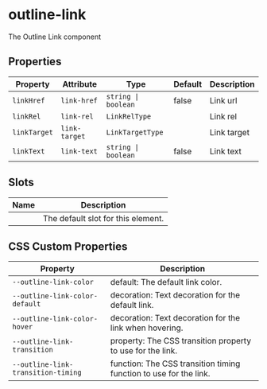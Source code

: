 # outline-link

The Outline  Link component

## Properties

| Property     | Attribute     | Type                | Default | Description |
|--------------|---------------|---------------------|---------|-------------|
| `linkHref`   | `link-href`   | `string \| boolean` | false   | Link url    |
| `linkRel`    | `link-rel`    | `LinkRelType`       |         | Link rel    |
| `linkTarget` | `link-target` | `LinkTargetType`    |         | Link target |
| `linkText`   | `link-text`   | `string \| boolean` | false   | Link text   |

## Slots

| Name | Description                        |
|------|------------------------------------|
|      | The default slot for this element. |

## CSS Custom Properties

| Property                           | Description                                      |
|------------------------------------|--------------------------------------------------|
| `--outline-link-color`             | default: The default link color.                 |
| `--outline-link-color-default`     | decoration: Text decoration for the default link. |
| `--outline-link-color-hover`       | decoration: Text decoration for the link when hovering. |
| `--outline-link-transition`        | property: The CSS transition property to use for the link. |
| `--outline-link-transition-timing` | function: The CSS transition timing function to use for the link. |

